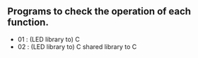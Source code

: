 ## Programs to check the operation of each function.
- 01 : (LED library to) C
- 02 : (LED library to) C shared library to C
